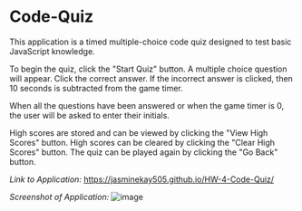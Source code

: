 # Code-Quiz
This application is a timed multiple-choice code quiz designed to test basic JavaScript knowledge. 

To begin the quiz, click the "Start Quiz" button. A multiple choice question will appear. Click the correct answer. If the incorrect answer is clicked, then 10 seconds is subtracted from the game timer.

When all the questions have been answered or when the game timer is 0, the user will be asked to enter their initials.

High scores are stored and can be viewed by clicking the "View High Scores" button.
High scores can be cleared by clicking the "Clear High Scores" button.
The quiz can be played again by clicking the "Go Back" button.

*Link to Application:* 
https://jasminekay505.github.io/HW-4-Code-Quiz/

*Screenshot of Application:*
![image](https://user-images.githubusercontent.com/74380703/105537722-31385000-5ca7-11eb-8efe-17e48061d061.png)

